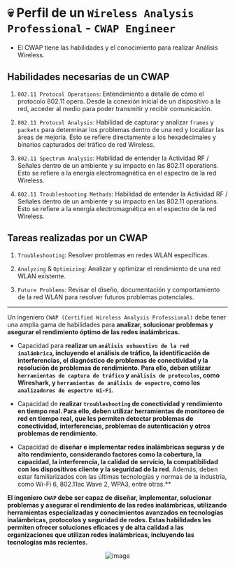# 💀 Perfil de un `Wireless Analysis Professional` - `CWAP Engineer`

- El CWAP tiene las habilidades y el conocimiento para realizar Análisis Wireless.

## Habilidades necesarias de un CWAP

1. `802.11 Protocol Operations`: Entendimiento a detalle de cómo el protocolo 802.11 opera. Desde la conexión inicial de un dispositivo a la red, acceder al medio para poder transmitir y recibir comunicación.    

2. `802.11 Protocol Analysis`: Habilidad de capturar y analizar `frames` y `packets` para determinar los problemas dentro de una red y localizar las áreas de mejoría. Esto se refiere directamente a los hexadecimales y binarios capturados del tráfico de red Wireless. 

3. `802.11 Spectrum Analysis`: Habilidad de entender la Actividad RF / Señales dentro de un ambiente y su impacto en las 802.11 operations. Esto se refiere a la energía electromagnética en el espectro de la red Wireless. 

4. `802.11 Troubleshooting Methods`: Habilidad de entender la Actividad RF / Señales dentro de un ambiente y su impacto en las 802.11 operations. Esto se refiere a la energía electromagnética en el espectro de la red Wireless. 

## Tareas realizadas por un CWAP

1. `Troubleshooting`: Resolver problemas en redes WLAN específicas. 

2. `Analyzing` & `Optimizing`: Analizar y optimizar el rendimiento de una red WLAN existente.

3. `Future Problems`: Revisar el diseño, documentación y comportamiento de la red WLAN para resolver futuros problemas potenciales. 

---

Un ingeniero `CWAP (Certified Wireless Analysis Professional)` debe tener una amplia gama de habilidades para **analizar, solucionar problemas y asegurar el rendimiento óptimo de las redes inalámbricas.** <br>

- Capacidad para **realizar un `análisis exhaustivo de la red inalámbrica`, incluyendo el análisis de tráfico, la identificación de interferencias, el diagnóstico de problemas de conectividad y la resolución de problemas de rendimiento. Para ello, deben utilizar `herramientas de captura de tráfico` y `análisis de protocolos`, como Wireshark, y `herramientas de análisis de espectro`, como los `analizadores de espectro Wi-Fi`.**

- Capacidad de **realizar `troubleshooting` de conectividad y rendimiento en tiempo real. Para ello, deben utilizar herramientas de monitoreo de red en tiempo real, que les permiten detectar problemas de conectividad, interferencias, problemas de autenticación y otros problemas de rendimiento.**

- Capacidad de **diseñar e implementar redes inalámbricas seguras y de alto rendimiento, considerando factores como la cobertura, la capacidad, la interferencia, la calidad de servicio, la compatibilidad con los dispositivos cliente y la seguridad de la red**. Además, deben estar familiarizados con las últimas tecnologías y normas de la industria, como Wi-Fi 6, 802.11ac Wave 2, WPA3, entre otras.**  

**El ingeniero `CWAP` debe ser capaz de diseñar, implementar, solucionar problemas y asegurar el rendimiento de las redes inalámbricas, utilizando herramientas especializadas y conocimientos avanzados en tecnologías inalámbricas, protocolos y seguridad de redes. Estas habilidades les permiten ofrecer soluciones eficaces y de alta calidad a las organizaciones que utilizan redes inalámbricas, incluyendo las tecnologías más recientes.** 

<div align="center">

![image](https://media.tenor.com/C2ZnZj6Gl-gAAAAM/anime-dragon-ball.gif)

